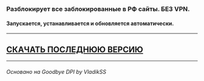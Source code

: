 ### Разблокирует все заблокированные в РФ сайты. БЕЗ VPN.
#### Запускается, устанавливается и обновляется автоматически.
------------
## [СКАЧАТЬ ПОСЛЕДНЮЮ ВЕРСИЮ](https://github.com/Gaponovoz/ByeRKN/releases/latest/download/ByeRKN.exe "СКАЧАТЬ ПОСЛЕДНЮЮ ВЕРСИЮ")
------------
###### Основано на Goodbye DPI by VladikSS
